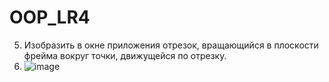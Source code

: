 # OOP_LR4
5. Изобразить в окне приложения отрезок, вращающийся в плоскости фрейма вокруг точки, движущейся по отрезку.
6. ![image](https://github.com/aaaaabandeev/OOP_LR4/assets/125127673/057231ea-2a5e-4005-bcd5-84571ac3543d)
